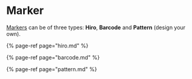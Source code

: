 # Marker

[Markers](https://ar-js-org.github.io/AR.js-Docs/marker-based/) can be of three types: **Hiro**, **Barcode** and **Pattern** \(design your own\). 

{% page-ref page="hiro.md" %}

{% page-ref page="barcode.md" %}

{% page-ref page="pattern.md" %}



